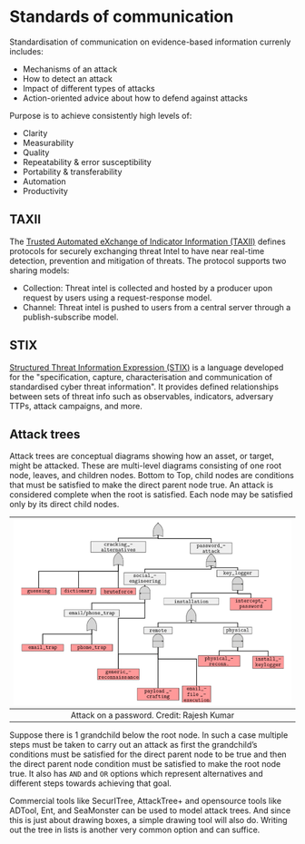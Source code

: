 # Standards of communication

Standardisation of communication on evidence-based information currenly includes:

* Mechanisms of an attack
* How to detect an attack
* Impact of different types of attacks
* Action-oriented advice about how to defend against attacks

Purpose is to achieve consistently high levels of:

* Clarity
* Measurability
* Quality
* Repeatability & error susceptibility
* Portability & transferability
* Automation
* Productivity

## TAXII

The [Trusted Automated eXchange of Indicator Information (TAXII)](https://oasis-open.github.io/cti-documentation/taxii/intro) 
defines protocols for securely exchanging threat Intel to have near real-time detection, prevention and mitigation of 
threats. The protocol supports two sharing models:

* Collection: Threat intel is collected and hosted by a producer upon request by users using a request-response model.
* Channel: Threat intel is pushed to users from a central server through a publish-subscribe model.

## STIX

[Structured Threat Information Expression (STIX)](https://oasis-open.github.io/cti-documentation/stix/intro) is a 
language developed for the "specification, capture, characterisation and communication of standardised cyber threat 
information". It provides defined relationships between sets of threat info such as observables, indicators, adversary 
TTPs, attack campaigns, and more.

## Attack trees

Attack trees are conceptual diagrams showing how an asset, or target, might be attacked. These are multi-level 
diagrams consisting of one root node, leaves, and children nodes. Bottom to Top, child nodes are conditions that must 
be satisfied to make the direct parent node true. An attack is considered complete when the root is satisfied. 
Each node may be satisfied only by its direct child nodes. 

| ![Attack tree Attack on a password](../../_static/images/attack-tree.png) |
|:-------------------------------------------------------------------------:|
|                Attack on a password. Credit: Rajesh Kumar                 |

Suppose there is 1 grandchild below the root node. In such a case multiple steps must be taken to carry out an attack 
as first the grandchild’s conditions must be satisfied for the direct parent node to be true and then the direct parent 
node condition must be satisfied to make the root node true. It also has `AND` and `OR` options which represent 
alternatives and different steps towards achieving that goal.

Commercial tools like SecurITree, AttackTree+ and opensource tools like ADTool, Ent, and SeaMonster can be used to model 
attack trees. And since this is just about drawing boxes, a simple drawing tool will also do. Writing out the tree 
in lists is another very common option and can suffice. 
